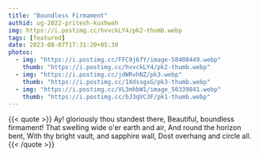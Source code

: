 ```yaml
---
title: "Boundless Firmament"
authid: ug-2022-pritesh-kushwah
img: https://i.postimg.cc/hvvckLY4/pk2-thumb.webp
tags: [featured]
date: 2023-08-07T17:31:20+05:30
photos:
  - img: "https://i.postimg.cc/FFC9j6fY/image-50408449.webp"
    thumb: "https://i.postimg.cc/hvvckLY4/pk2-thumb.webp"
  - img: "https://i.postimg.cc/jdWRvhNZ/pk3.webp"
    thumb: "https://i.postimg.cc/1XdssgxG/pk3-thumb.webp"
  - img: "https://i.postimg.cc/VL3mhbW1/image_50339841.webp"
    thumb: "https://i.postimg.cc/bJ3qVC3F/pk1-thumb.webp"
---
```


{{< quote >}}
Ay! gloriously thou standest there,
Beautiful, boundless firmament!
That swelling wide o'er earth and air,
And round the horizon bent,
With thy bright vault, and sapphire wall,
Dost overhang and circle all.
{{< /quote >}}
